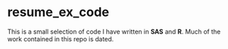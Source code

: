 resume_ex_code
==============

This is a small selection of code I have written in **SAS** and **R**. Much of the work contained in this repo is dated.
